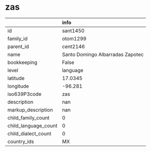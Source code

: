 # zas
|                      | info                             |
|:---------------------|:---------------------------------|
| id                   | sant1450                         |
| family_id            | otom1299                         |
| parent_id            | cent2146                         |
| name                 | Santo Domingo Albarradas Zapotec |
| bookkeeping          | False                            |
| level                | language                         |
| latitude             | 17.0345                          |
| longitude            | -96.281                          |
| iso639P3code         | zas                              |
| description          | nan                              |
| markup_description   | nan                              |
| child_family_count   | 0                                |
| child_language_count | 0                                |
| child_dialect_count  | 0                                |
| country_ids          | MX                               |